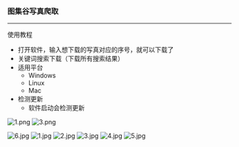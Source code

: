 ### 图集谷写真爬取
***

使用教程
* 打开软件，输入想下载的写真对应的序号，就可以下载了
* 关键词搜索下载（下载所有搜索结果）
* 适用平台
  * Windows
  * Linux
  * Mac
* 检测更新
  * 软件启动会检测更新

![1.png](doc/1.png)
![3.png](doc/3.png)

![6.jpg](doc/6.jpg)
![1.jpg](doc/1.jpg)
![2.jpg](doc/2.jpg)
![3.jpg](doc/3.jpg)
![4.jpg](doc/4.jpg)
![5.jpg](doc/5.jpg)
